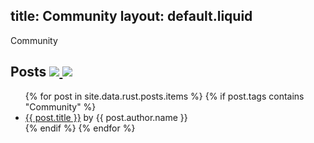 title: Community
layout: default.liquid
---

Community

<h2>
  Posts
  <a class="feedicon" href="/community/feed.rss" title="Community RSS Feed">
    <img src="/images/rss.svg" />
  </a>
  <a class="feedicon" href="/community/feed.json" title="Community JSON Feed">
    <img src="/images/jsonfeed.png" />
  </a>
</h2>

<ul>
{% for post in site.data.rust.posts.items %}
  {% if post.tags contains "Community" %}
  <li><a href="{{ post.url }}">{{ post.title }}</a> by {{ post.author.name }}</li>
  {% endif %}
{% endfor %}
</ul>
